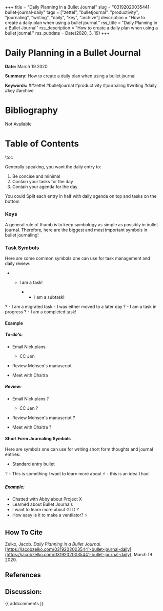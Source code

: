+++
title = "Daily Planning in a Bullet Journal"
slug = "03192020035441-bullet-journal-daily"
tags = ["zettel", "bulletjournal", "productivity", "journaling", "writing", "daily", "key", "archive"]
description = "How to create a daily plan when using a bullet journal."
rss_title = "Daily Planning in a Bullet Journal"
rss_description = "How to create a daily plan when using a bullet journal."
rss_pubdate = Date(2020, 3, 19)
+++



Daily Planning in a Bullet Journal
=========

**Date:** March 19 2020

**Summary:** How to create a daily plan when using a bullet journal.

**Keywords:** ##zettel #bulletjournal #productivity #journaling #writing #daily #key  #archive

Bibliography
==========

Not Available

Table of Contents
=========

\toc

Generally speaking, you want the daily entry to: 

1. Be concise and minimal
2. Contain your tasks for the day
3. Contain your agenda for the day

You could Split each entry in half with daily agenda on top and tasks on the bottom

### Keys

A general rule of thumb is to keep symbology as simple as possibly in bullet journal. Therefore, here are the biggest and most important symbols in bullet journaling!

### Task Symbols

Here are some common symbols one can use for task management and daily review:

  * - I am a task! 

      * - I am a subtask!

? - I am a migrated task - I was either moved to a later day ? - I am a task in progress ? - I am a completed task!

#### Example

##### To-do's:

  * Email Nick plans

      * CC Jen
  * Review Mohsen's manuscript
  * Meet with Chaitra

##### Review:

  * Email Nick plans ?

      * CC Jen ?
  * Review Mohsen's manuscript ?
  * Meet with Chaitra ?

#### Short Form Journaling Symbols

Here are symbols one can use for writing short form thoughts and journal entries:

  * Standard entry bullet

:grey_question: - This is something I want to learn more about :zap: - this is an idea I had

##### Example:

  * Chatted with Abby about Project X
  * Learned about Bullet Journals
  * I want to learn more about GTD ?
  * How easy is it to make a ventilator? :zap:
## How To Cite

 Zelko, Jacob. _Daily Planning in a Bullet Journal_. [https://jacobzelko.com/03192020035441-bullet-journal-daily](https://jacobzelko.com/03192020035441-bullet-journal-daily). March 19 2020.
## References
## Discussion: 

{{ addcomments }}
